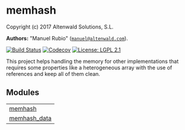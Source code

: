

# memhash #

Copyright (c) 2017 Altenwald Solutions, S.L.

__Authors:__ "Manuel Rubio" ([`manuel@altenwald.com`](mailto:manuel@altenwald.com)).

[![Build Status](https://img.shields.io/travis/altenwald/memhash/master.svg)](https://travis-ci.org/altenwald/memhash)
[![Codecov](https://img.shields.io/codecov/c/github/altenwald/memhash.svg)](https://codecov.io/gh/altenwald/memhash)
[![License: LGPL 2.1](https://img.shields.io/github/license/altenwald/memhash.svg)](https://raw.githubusercontent.com/altenwald/memhash/master/COPYING)

This project helps handling the memory for other implementations that requires some properties like a heterogeneous array with the use of references and keep all of them clean.


## Modules ##


<table width="100%" border="0" summary="list of modules">
<tr><td><a href="memhash.md" class="module">memhash</a></td></tr>
<tr><td><a href="memhash_data.md" class="module">memhash_data</a></td></tr></table>

